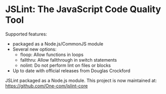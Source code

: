 JSLint: The JavaScript Code Quality Tool
========================================
Supported features:
* packaged as a Node.js/CommonJS module
* Several new options:
	- floop: Allow functions in loops
	- fallthru: Allow fallthrough in switch statements
	- nolint: Do not perform lint on files or blocks
* Up to date with official releases from Douglas Crockford

JSLint packaged as a Node.js module. This project is now maintained at: https://github.com/One-com/jslint-core


